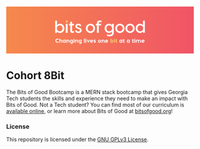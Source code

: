 ![Bits of Good](/assets/header.png)
# Cohort 8Bit

The Bits of Good Bootcamp is a MERN stack bootcamp that gives Georgia Tech students the skills and experience they need to make an impact with Bits of Good. Not a Tech student? You can find most of our curriculum is [available online](bitsofgood.org/bootcamp), or learn more about Bits of Good at [bitsofgood.org](https://bitsofgood.org)!

### License

This repository is licensed under the [GNU GPLv3 License](/LICENSE.txt).
